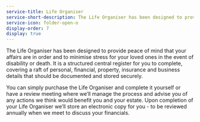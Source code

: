 ```yaml
---
service-title: Life Organiser
service-short-description: The Life Organiser has been designed to provide peace of mind that your affairs are in order and to minimise stress for your loved ones in the event of disability or death.
service-icon: folder-open-o
display-order: 7
display: true
---
```

The Life Organiser has been designed to provide peace of mind that your affairs are in order and to minimise stress for your loved ones in the event of disability or death.  It is a structured central register for you to complete, covering a raft of personal, financial, property, insurance and business details that should be documented and stored securely.

You can simply purchase the Life Organiser and complete it yourself or have a review meeting where we’ll manage the process and advise you of any actions we think would benefit you and your estate.  Upon completion of your Life Organiser we’ll store an electronic copy for you - to be reviewed annually when we meet to discuss your financials.  
